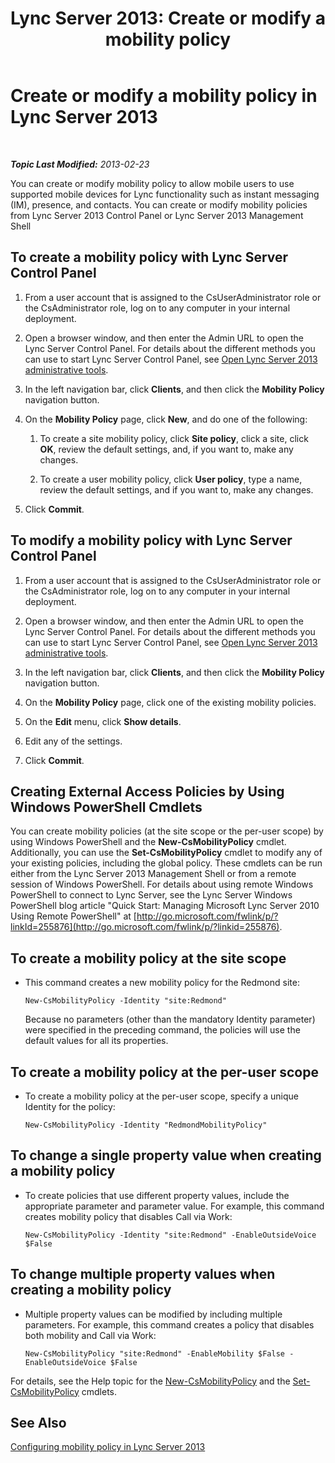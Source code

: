 ﻿---
title: 'Lync Server 2013: Create or modify a mobility policy'
TOCTitle: Create or modify a mobility policy
ms:assetid: fc2dfea0-2215-440d-9f4b-7c985da29211
ms:mtpsurl: https://technet.microsoft.com/en-us/library/JJ721946(v=OCS.15)
ms:contentKeyID: 49733884
ms.date: 07/23/2014
mtps_version: v=OCS.15
---

<div data-xmlns="http://www.w3.org/1999/xhtml">

<div class="topic" data-xmlns="http://www.w3.org/1999/xhtml" data-msxsl="urn:schemas-microsoft-com:xslt" data-cs="http://msdn.microsoft.com/en-us/">

<div data-asp="http://msdn2.microsoft.com/asp">

# Create or modify a mobility policy in Lync Server 2013

</div>

<div id="mainSection">

<div id="mainBody">

<span> </span>

_**Topic Last Modified:** 2013-02-23_

You can create or modify mobility policy to allow mobile users to use supported mobile devices for Lync functionality such as instant messaging (IM), presence, and contacts. You can create or modify mobility policies from Lync Server 2013 Control Panel or Lync Server 2013 Management Shell

<div>

## To create a mobility policy with Lync Server Control Panel

1.  From a user account that is assigned to the CsUserAdministrator role or the CsAdministrator role, log on to any computer in your internal deployment.

2.  Open a browser window, and then enter the Admin URL to open the Lync Server Control Panel. For details about the different methods you can use to start Lync Server Control Panel, see [Open Lync Server 2013 administrative tools](lync-server-2013-open-lync-server-administrative-tools.md).

3.  In the left navigation bar, click **Clients**, and then click the **Mobility Policy** navigation button.

4.  On the **Mobility Policy** page, click **New**, and do one of the following:
    
    1.  To create a site mobility policy, click **Site policy**, click a site, click **OK**, review the default settings, and, if you want to, make any changes.
    
    2.  To create a user mobility policy, click **User policy**, type a name, review the default settings, and if you want to, make any changes.

5.  Click **Commit**.

</div>

<div>

## To modify a mobility policy with Lync Server Control Panel

1.  From a user account that is assigned to the CsUserAdministrator role or the CsAdministrator role, log on to any computer in your internal deployment.

2.  Open a browser window, and then enter the Admin URL to open the Lync Server Control Panel. For details about the different methods you can use to start Lync Server Control Panel, see [Open Lync Server 2013 administrative tools](lync-server-2013-open-lync-server-administrative-tools.md).

3.  In the left navigation bar, click **Clients**, and then click the **Mobility Policy** navigation button.

4.  On the **Mobility Policy** page, click one of the existing mobility policies.

5.  On the **Edit** menu, click **Show details**.

6.  Edit any of the settings.

7.  Click **Commit**.

</div>

<div>

## Creating External Access Policies by Using Windows PowerShell Cmdlets

You can create mobility policies (at the site scope or the per-user scope) by using Windows PowerShell and the **New-CsMobilityPolicy** cmdlet. Additionally, you can use the **Set-CsMobilityPolicy** cmdlet to modify any of your existing policies, including the global policy. These cmdlets can be run either from the Lync Server 2013 Management Shell or from a remote session of Windows PowerShell. For details about using remote Windows PowerShell to connect to Lync Server, see the Lync Server Windows PowerShell blog article "Quick Start: Managing Microsoft Lync Server 2010 Using Remote PowerShell" at [http://go.microsoft.com/fwlink/p/?linkId=255876](http://go.microsoft.com/fwlink/p/?linkid=255876).

<div>

## To create a mobility policy at the site scope

  - This command creates a new mobility policy for the Redmond site:
    
        New-CsMobilityPolicy -Identity "site:Redmond"
    
    Because no parameters (other than the mandatory Identity parameter) were specified in the preceding command, the policies will use the default values for all its properties.

</div>

<div>

## To create a mobility policy at the per-user scope

  - To create a mobility policy at the per-user scope, specify a unique Identity for the policy:
    
        New-CsMobilityPolicy -Identity "RedmondMobilityPolicy"

</div>

<div>

## To change a single property value when creating a mobility policy

  - To create policies that use different property values, include the appropriate parameter and parameter value. For example, this command creates mobility policy that disables Call via Work:
    
        New-CsMobilityPolicy -Identity "site:Redmond" -EnableOutsideVoice $False

</div>

<div>

## To change multiple property values when creating a mobility policy

  - Multiple property values can be modified by including multiple parameters. For example, this command creates a policy that disables both mobility and Call via Work:
    
        New-CsMobilityPolicy "site:Redmond" -EnableMobility $False -EnableOutsideVoice $False

</div>

For details, see the Help topic for the [New-CsMobilityPolicy](https://docs.microsoft.com/en-us/powershell/module/skype/New-CsMobilityPolicy) and the [Set-CsMobilityPolicy](set-csmobilitypolicy.md) cmdlets.

</div>

<div>

## See Also


[Configuring mobility policy in Lync Server 2013](lync-server-2013-configuring-mobility-policy.md)  
  

</div>

</div>

<span> </span>

</div>

</div>

</div>

